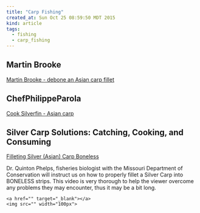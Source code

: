 ```yaml
---
title: "Carp Fishing"
created_at: Sun Oct 25 08:59:50 MDT 2015
kind: article
tags:
  - fishing
  - carp_fishing
---
```


## Martin Brooke
 
<a href="https://www.youtube.com/watch?v=iqjkEbfS2mU" target="_blank">Martin Brooke - debone an Asian carp fillet</a>


## ChefPhilippeParola


<a href="https://www.youtube.com/watch?v=faZqIdGi87k" target="_blank">Cook Silverfin - Asian carp</a>


## Silver Carp Solutions: Catching, Cooking, and Consuming

<a href="https://www.youtube.com/watch?v=8mEGOclZO6o" target="_blank">Filleting Silver (Asian) Carp Boneless</a>

Dr. Quinton Phelps, fisheries biologist with the Missouri Department of
Conservation will instruct us on how to properly fillet a Silver Carp
into BONELESS strips. This video is very thorough to help the viewer
overcome any problems they may encounter, thus it may be a bit long.

~~~~~~~~~~~~~~~~
<a href="" target="_blank"></a>
<img src="" width="100px">
~~~~~~~~~~~~~~~~

